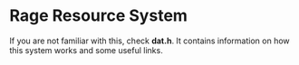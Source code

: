 # Rage Resource System

If you are not familiar with this, check **dat.h**. It contains information on how this system works and some useful links.
